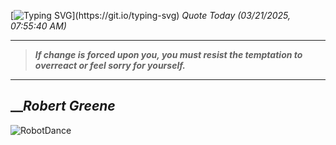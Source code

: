 [![Typing SVG](https://readme-typing-svg.herokuapp.com?font=Press+Start+2P&color=C2F784&size=35&width=900&height=100&lines=Hello+World%2C+I'm+Hung+!)](https://git.io/typing-svg) 
_Quote Today (03/21/2025, 07:55:40 AM)_
___
>**_If change is forced upon you, you must resist the temptation to overreact or feel sorry for yourself._**
___

## __**_Robert Greene_**

![RobotDance](src/assets/images/robot-dancing-dribble.gif?style=center)

